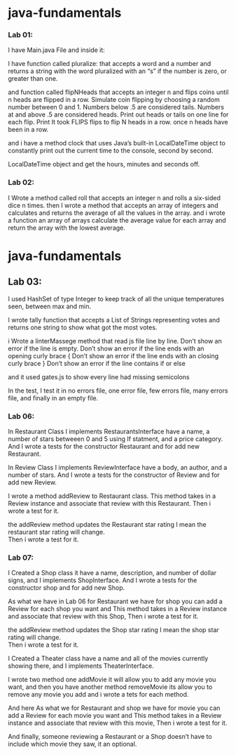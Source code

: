 # java-fundamentals


### Lab 01:
I have Main.java File and inside it:

I have function called pluralize:  that accepts a word and a number and returns a string with the word pluralized with an “s” if the number is zero, or greater than one.
 
and function called flipNHeads that accepts an integer n and flips coins until n heads are flipped in a row. Simulate coin flipping by choosing a random number between 0 and 1. Numbers below .5 are considered tails. Numbers at and above .5 are considered heads. Print out heads or tails on one line for each flip. Print It took FLIPS flips to flip N heads in a row. once n heads have been in a row.

and i have a method clock that uses Java’s built-in LocalDateTime object to constantly print out the current time to the console, second by second. 

LocalDateTime object and get the hours, minutes and seconds off.


### Lab 02:
I  Wrote a method called roll that accepts an integer n and rolls a six-sided dice n times. 
then I wrote a method that accepts an array of integers and calculates and returns the average of all the values in the array.
and i wrote a function an array of arrays calculate the average value for each array and return the array with the lowest average.

# java-fundamentals

## Lab 03:
I used HashSet of type Integer to keep track of all the unique temperatures seen, between max and min.

I wrote  tally function that accepts a List of Strings representing votes and returns one string to show what got the most votes.

i Wrote a linterMassege method that read js file line by line.
Don’t show an error if the line is empty.
Don’t show an error if the line ends with an opening curly brace {
Don’t show an error if the line ends with an closing curly brace }
Don’t show an error if the line contains if or else

and it used  gates.js  to show every line had missing semicolons 

In the test, I test it in no errors file, one error file, few errors file, many errors file, and finally in an empty file.




### Lab 06:
In  Restaurant Class I implements RestaurantsInterface
have a name, a number of stars betweeen 0 and 5 using If statment, and a price category.
And I wrote a tests for the constructor Restaurant and for add new Restaurant.
 
In Review Class I implements ReviewInterface
have a body, an author, and a number of stars.
And I wrote a tests for the constructor  of Review and for add new Review.

I wrote a method addReview to Restaurant class.
 This method takes in a Review instance and associate that review with this Restaurant. 
 Then i wrote a test for it.

 the addReview method updates the Restaurant star rating I mean the restaurant star rating will change.  
  Then i wrote a test for it.


### Lab 07:
I Created a Shop class it have a name, description, and number of dollar signs, and I implements ShopInterface.
And I wrote a tests for the constructor shop and for add new Shop.

As what we have in Lab 06 for Restaurant we have for shop you can add a Review for each shop you want and This method takes in a Review instance and associate that review with this Shop,  Then i wrote a test for it.


 the addReview method updates the Shop star rating I mean the shop star rating will change.  
  Then i wrote a test for it.

I Created a Theater class have a name and all of the movies currently showing there, and I implements TheaterInterface.

I wrote two method one addMovie it will allow you to add any movie you want, and then you have another method removeMovie its allow you to remove any movie you add
and i wrote a tets for each method.

And here As what we for Restaurant and shop we have for movie you can add a Review for each movie you want and This method takes in a Review instance and associate that review with this movie,  Then i wrote a test for it.

And finally, someone reviewing a Restaurant or a Shop doesn’t have to include which movie they saw, it an optional.

